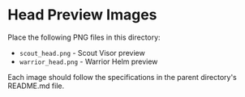 # Head Preview Images

Place the following PNG files in this directory:

- `scout_head.png` - Scout Visor preview
- `warrior_head.png` - Warrior Helm preview

Each image should follow the specifications in the parent directory's README.md file. 